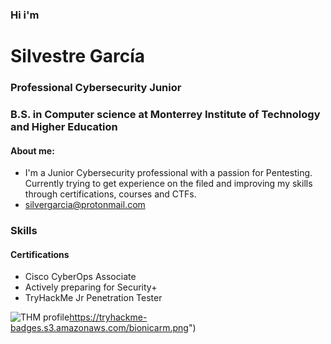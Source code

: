 ### Hi i'm
# Silvestre García
### Professional Cybersecurity Junior
### B.S. in Computer science at Monterrey Institute of Technology and Higher Education
#### About me:
- I'm a Junior Cybersecurity professional with a passion for Pentesting. Currently trying to get experience on the filed and improving my skills through certifications, courses and CTFs.
- silvergarcia@protonmail.com
### Skills
#### Certifications
- Cisco CyberOps Associate
- Actively preparing for Security+
- TryHackMe Jr Penetration Tester
  
![THM profile](https://tryhackme-badges.s3.amazonaws.com/bionicarm.png)https://tryhackme-badges.s3.amazonaws.com/bionicarm.png")
